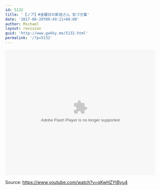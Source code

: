 ```yaml
---
id: 5132
title: '【ノア】#金曜日の新垣さん 気づき篇'
date: '2017-08-20T09:49:11+08:00'
author: Michael
layout: revision
guid: 'http://www.gakky.me/5132.html'
permalink: '/?p=5132'
---
```


<embed align="middle" height="400" src="http://player.youku.com/player.php/sid/XMjk4MDg4MDU3Ng==/v.swf" type="application/x-shockwave-flash" width="480"></embed>

Source: <https://www.youtube.com/watch?v=qKwHZYtByu4>